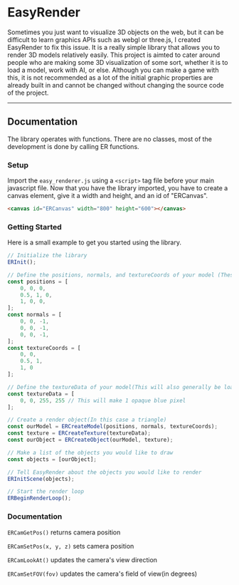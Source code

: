 # EasyRender
Sometimes you just want to visualize 3D objects on the web, but it can be difficult to learn graphics APIs such as webgl or three.js, I created EasyRender to fix this issue. It is a really simple library that allows you to render 3D models relatively easily. This project is aimted to cater around people who are making some 3D visualization of some sort, whether it is to load a model, work with AI, or else. Although you can make a game with this, it is not recommended as a lot of the initial graphic properties are already built in and cannot be changed without changing the source code of the project.

---

## Documentation
The library operates with functions. There are no classes, most of the development is done by calling ER functions.

### Setup
Import the `easy_renderer.js` using a `<script>` tag file before your main javascript file. Now that you have the library imported, you have to create a canvas element, give it a width and height, and an id of "ERCanvas".
```html
<canvas id="ERCanvas" width="800" height="600"></canvas>
```
### Getting Started
Here is a small example to get you started using the library.

```js
// Initialize the library
ERInit();

// Define the positions, normals, and textureCoords of your model (These will generally be loaded from a file)
const positions = [
	0, 0, 0,
	0.5, 1, 0,
	1, 0, 0,
];
const normals = [
	0, 0, -1,
	0, 0, -1,
	0, 0, -1,
];
const textureCoords = [
	0, 0,
	0.5, 1,
	1, 0
];

// Define the textureData of your model(This will also generally be loaded in from a file)
const textureData = [
	0, 0, 255, 255 // This will make 1 opaque blue pixel
];

// Create a render object(In this case a triangle)
const ourModel = ERCreateModel(positions, normals, textureCoords);
const texture = ERCreateTexture(textureData);
const ourObject = ERCreateObject(ourModel, texture);

// Make a list of the objects you would like to draw
const objects = [ourObject];

// Tell EasyRender about the objects you would like to render
ERInitScene(objects);

// Start the render loop
ERBeginRenderLoop();
```

### Documentation
`ERCamGetPos()` returns camera position

`ERCamSetPos(x, y, z)` sets camera position

`ERCamLookAt()` updates the camera's view direction

`ERCamSetFOV(fov)` updates the camera's field of view(in degrees)
